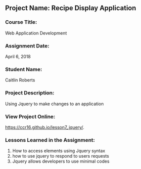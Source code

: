 ## Project Name:  Recipe Display Application

### Course Title:
Web Application Development

### Assignment Date:  
April 6, 2018

### Student Name:  
Caitlin Roberts

### Project Description:
Using Jquery to make changes to an application

### View Project Online:
https://ccr16.github.io/lesson7_jquery/.

### Lessons Learned in the Assignment:
1. How to access elements using Jquery syntax
2. how to use jquery to respond to users requests 
3. Jquery allows developers to use minimal codes

